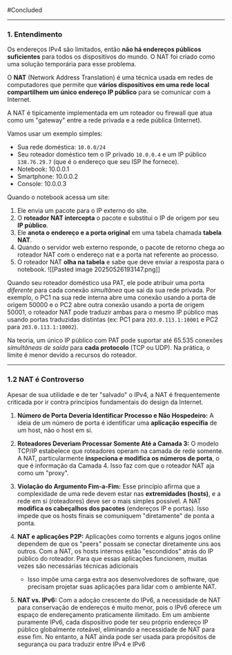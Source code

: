 
#Concluded 

---
### **1. Entendimento**
Os endereços IPv4 são limitados, então **não há endereços públicos suficientes** para todos os dispositivos do mundo. O NAT foi criado como uma solução temporária para esse problema.

O **NAT** (Network Address Translation) é uma técnica usada em redes de computadores que permite que **vários dispositivos em uma rede local compartilhem um único endereço IP público** para se comunicar com a Internet.

A NAT é tipicamente implementada em um roteador ou firewall que atua como um "gateway" entre a rede privada e a rede pública (Internet).

Vamos usar um exemplo simples:
- Sua rede doméstica: `10.0.0/24`
- Seu roteador doméstico tem o IP privado `10.0.0.4` e um IP público `138.76.29.7` (que é o endereço que seu ISP lhe fornece).
- Notebook: 10.0.0.1
- Smartphone: 10.0.0.2
- Console: 10.0.0.3

Quando o notebook acessa um site:
1. Ele envia um pacote para o IP externo do site.
2. O **roteador NAT intercepta** o pacote e substitui o IP de origem por seu **IP público**.
3. Ele **anota o endereço e a porta original** em uma tabela chamada **tabela NAT**.
4. Quando o servidor web externo responde, o pacote de retorno chega ao roteador NAT com o endereço nat e a porta nat referente ao processo.
5. O roteador NAT **olha na tabela** e sabe que deve enviar a resposta para o notebook.
![[Pasted image 20250526193147.png]]

Quando seu roteador doméstico usa PAT, ele pode atribuir uma porta _diferente_ para cada conexão _simultânea_ que sai da sua rede privada. Por exemplo, o PC1 na sua rede interna abre uma conexão usando a porta de origem 50000 e o PC2 abre outra conexão usando a porta de origem 50001, o roteador NAT pode traduzir ambas para o mesmo IP público mas usando portas traduzidas distintas (ex: PC1 para `203.0.113.1:10001` e PC2 para `203.0.113.1:10002`).

Na teoria, um único IP público com PAT pode suportar até 65.535 conexões _simultâneas de saída_ para **cada protocolo** (TCP ou UDP).  Na prática, o limite é menor devido a recursos do roteador.


---
### **1.2 NAT é Controverso**
Apesar de sua utilidade e de ter "salvado" o IPv4, a NAT é frequentemente criticada por ir contra princípios fundamentais do design da Internet.
1. **Número de Porta Deveria Identificar Processo e Não Hospedeiro:** A ideia de um número de porta é identificar uma **aplicação específia** de um host, não o host em si. 

2. **Roteadores Deveriam Processar Somente Até a Camada 3:** O modelo TCP/IP estabelece que roteadores operam na camada de rede somente. A NAT, particularmente **inspeciona e modifica os números de porta**, o que é informação da Camada 4. Isso faz com que o roteador NAT aja como um "proxy".

3. **Violação do Argumento Fim-a-Fim:** Esse princípio afirma que a complexidade de uma rede devem estar nas **extremidades (hosts)**, e a rede em si (roteadores) deve ser o mais simples possível. A NAT **modifica os cabeçalhos dos pacotes** (endereços IP e portas). Isso impede que os hosts finais se comuniquem "diretamente" de ponta a ponta.
    
4. **NAT e aplicações P2P:** Aplicações como torrents e alguns jogos online dependem de que os "peers" possam se conectar diretamente uns aos outros. Com a NAT, os hosts internos estão "escondidos" atrás do IP público do roteador. Para que essas aplicações funcionem, muitas vezes são necessárias técnicas adicionais
    - Isso impõe uma carga extra aos desenvolvedores de software, que precisam projetar suas aplicações para lidar com o ambiente NAT.

5. **NAT vs. IPv6:** Com a adoção crescente do IPv6, a necessidade de NAT para conservação de endereços é muito menor, pois o IPv6 oferece um espaço de endereçamento praticamente ilimitado. Em um ambiente puramente IPv6, cada dispositivo pode ter seu próprio endereço IP público globalmente roteável, eliminando a necessidade de NAT para esse fim. No entanto, a NAT ainda pode ser usada para propósitos de segurança ou para traduzir entre IPv4 e IPv6 